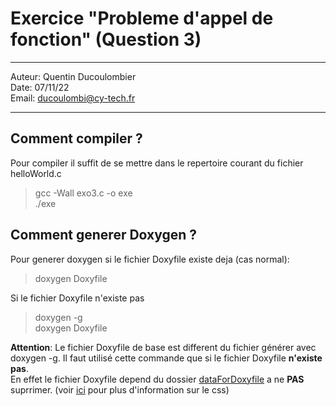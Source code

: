 # Exercice "Probleme d'appel de fonction" (Question 3)
 
---

Auteur: Quentin Ducoulombier  
Date: 07/11/22  
Email: ducoulombi@cy-tech.fr

---

## Comment compiler ?

Pour compiler il suffit de se mettre dans le repertoire courant du fichier helloWorld.c

> gcc -Wall exo3.c -o exe  
> ./exe


## Comment generer Doxygen ?

Pour generer doxygen si le fichier Doxyfile existe deja (cas normal):

> doxygen Doxyfile

Si le fichier Doxyfile n'existe pas

> doxygen -g  
> doxygen Doxyfile

**Attention**: Le fichier Doxyfile de base est different du fichier générer avec doxygen -g. Il faut utilisé cette commande que si le fichier Doxyfile **n'existe pas**.  
En effet le fichier Doxyfile depend du dossier [dataForDoxyfile](../dataForDoxyfile/) a ne **PAS** suprrimer. (voir [ici](https://jothepro.github.io/doxygen-awesome-css/md_docs_extensions.html) pour plus d'information sur le css)
